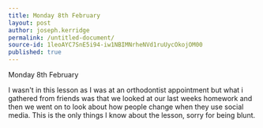 ```yaml
---
title: Monday 8th February
layout: post
author: joseph.kerridge
permalink: /untitled-document/
source-id: 1leoAYC7SnE5i94-iw1NBIMNrheNVd1ruUycOkojOM00
published: true
---
```

Monday 8th February

I wasn't in this lesson as I was at an orthodontist appointment  but what i gathered from friends was that we looked at our last weeks homework and then we went on to look about how people change when they use social media. This is the only things I know about the lesson, sorry for being blunt.

 

